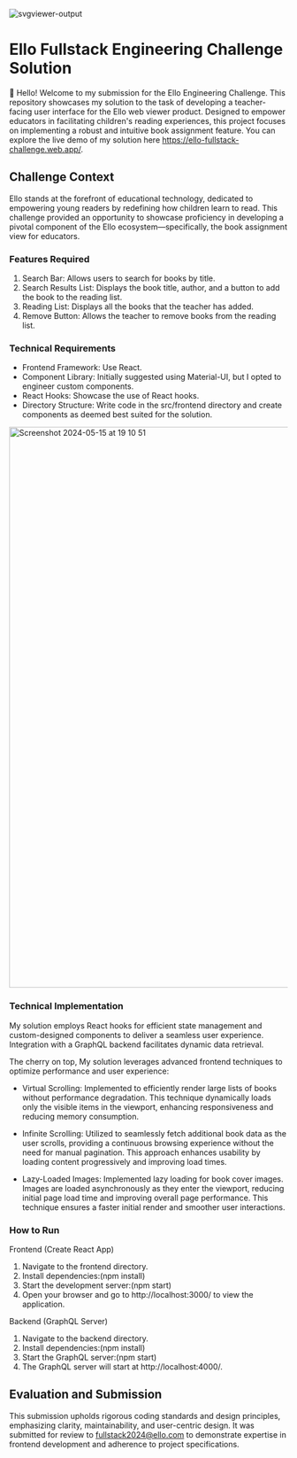 ![svgviewer-output](https://github.com/ElloTechnology/backend_takehome/assets/3518127/561bc8d4-bffc-4360-b9ea-61e876bcec93)

# Ello Fullstack Engineering Challenge Solution

👋 Hello! Welcome to my submission for the Ello Engineering Challenge. This repository showcases my solution to the task of developing a teacher-facing user interface for the Ello web viewer product. Designed to empower educators in facilitating children's reading experiences, this project focuses on implementing a robust and intuitive book assignment feature. You can explore the live demo of my solution here https://ello-fullstack-challenge.web.app/.

## Challenge Context

Ello stands at the forefront of educational technology, dedicated to empowering young readers by redefining how children learn to read. This challenge provided an opportunity to showcase proficiency in developing a pivotal component of the Ello ecosystem—specifically, the book assignment view for educators.

### Features Required

1. Search Bar: Allows users to search for books by title.
2. Search Results List: Displays the book title, author, and a button to add the book to the reading list.
3. Reading List: Displays all the books that the teacher has added.
4. Remove Button: Allows the teacher to remove books from the reading list.

### Technical Requirements

-   Frontend Framework: Use React.
-   Component Library: Initially suggested using Material-UI, but I opted to engineer custom components.
-   React Hooks: Showcase the use of React hooks.
-   Directory Structure: Write code in the src/frontend directory and create components as deemed best suited for the solution.

<img width="1013" alt="Screenshot 2024-05-15 at 19 10 51" src="https://github.com/ElloTechnology/fullstack-take-home-test/assets/3518127/bc3eb7f7-489f-4304-93f4-032bbbd38c58">

### Technical Implementation

My solution employs React hooks for efficient state management and custom-designed components to deliver a seamless user experience. Integration with a GraphQL backend facilitates dynamic data retrieval.

The cherry on top, My solution leverages advanced frontend techniques to optimize performance and user experience:

-   Virtual Scrolling: Implemented to efficiently render large lists of books without performance degradation. This technique dynamically loads only the visible items in the viewport, enhancing responsiveness and reducing memory consumption.

-   Infinite Scrolling: Utilized to seamlessly fetch additional book data as the user scrolls, providing a continuous browsing experience without the need for manual pagination. This approach enhances usability by loading content progressively and improving load times.

-   Lazy-Loaded Images: Implemented lazy loading for book cover images. Images are loaded asynchronously as they enter the viewport, reducing initial page load time and improving overall page performance. This technique ensures a faster initial render and smoother user interactions.

### How to Run

Frontend (Create React App)

1. Navigate to the frontend directory.
2. Install dependencies:(npm install)
3. Start the development server:(npm start)
4. Open your browser and go to http://localhost:3000/ to view the application.

Backend (GraphQL Server)

1. Navigate to the backend directory.
2. Install dependencies:(npm install)
3. Start the GraphQL server:(npm start)
4. The GraphQL server will start at http://localhost:4000/.

## Evaluation and Submission

This submission upholds rigorous coding standards and design principles, emphasizing clarity, maintainability, and user-centric design. It was submitted for review to fullstack2024@ello.com to demonstrate expertise in frontend development and adherence to project specifications.

